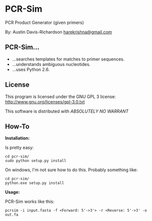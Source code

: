 # PCR-Sim

PCR Product Generator (given primers)

By: Austin Davis-Richardson
<harekrishna@gmail.com>
	
## PCR-Sim...

 - ...searches templates for matches to primer sequences.
 - ...understands ambiguous nucleotides.
 - ...uses Python 2.6.

## License

This program is licensed under the GNU GPL 3 license:
http://www.gnu.org/licenses/gpl-3.0.txt

This software is distributed with *ABSOLUTELY NO WARRANT*

## How-To

__Installation:__

Is pretty easy:

    cd pcr-sim/
    sudo python setup.py install

On windows, I'm not sure how to do this.  Probably something like:

    cd pcr-sim/
    python.exe setup.py install


__Usage:__

PCR-Sim works like this:

    pcrsim -i input.fasta -f <Forward: 5'->3'> -r <Reverse: 5'->3' -o out.fa


